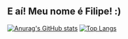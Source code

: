 ## E aí! Meu nome é Filipe! :)

[![Anurag's GitHub stats](https://github-readme-stats.vercel.app/api?username=Filipe-002)](https://github.com/Filipe-002/github-readme-stats)
[![Top Langs](https://github-readme-stats.vercel.app/api/top-langs/?username=Filipe-002)](https://github.com/Filipe-002/github-readme-stats)
